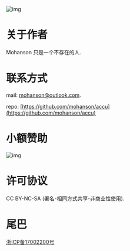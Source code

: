 <!-- ![img](/img/cover.gif) -->
![img](https://pic4.zhimg.com/80/v2-675f0a267be54da7aadd28c713c879ee_720w.gif)

# 关于作者

Mohanson 只是一个不存在的人.

# 联系方式

mail: mohanson@outlook.com.

repo: [https://github.com/mohanson/accu](https://github.com/mohanson/accu)

# 小额赞助

![img](/img/wx_qrcode.jpg)

# 许可协议

CC BY-NC-SA (署名-相同方式共享-非商业性使用).

# 尾巴

[浙ICP备17002200号](http://www.beian.miit.gov.cn)
